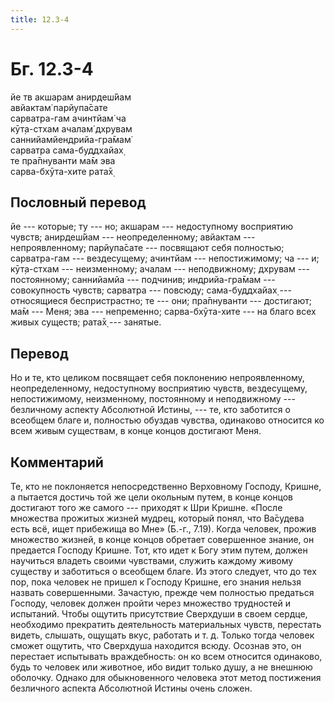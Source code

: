 ```yaml
---
title: 12.3-4
---
```


# Бг. 12.3-4
йе тв акшарам анирдеш́йам<br/>
авйактам̇ парйупа̄сате<br/>
сарватра-гам ачинтйам̇ ча<br/>
кӯт̣а-стхам ачалам̇ дхрувам<br/>
саннийамйендрийа-гра̄мам̇<br/>
сарватра сама-буддхайах̣<br/>
те пра̄пнуванти ма̄м эва<br/>
сарва-бхӯта-хите рата̄х̣
## Пословный перевод

йе --- которые; ту --- но; акшарам --- недоступному восприятию чувств;
анирдеш́йам --- неопределенному; авйактам --- непроявленному; парйупа̄сате
--- посвящают себя полностью; сарватра-гам --- вездесущему; ачинтйам ---
непостижимому; ча --- и; кӯт̣а-стхам --- неизменному; ачалам ---
неподвижному; дхрувам --- постоянному; саннийамйа --- подчинив;
индрийа-гра̄мам --- совокупность чувств; сарватра --- повсюду;
сама-буддхайах̣ --- относящиеся беспристрастно; те --- они; пра̄пнуванти
--- достигают; ма̄м --- Меня; эва --- непременно; сарва-бхӯта-хите --- на
благо всех живых существ; рата̄х̣ --- занятые.

## Перевод

Но и те, кто целиком посвящает себя поклонению непроявленному,
неопределенному, недоступному восприятию чувств, вездесущему,
непостижимому, неизменному, постоянному и неподвижному --- безличному
аспекту Абсолютной Истины, --- те, кто заботится о всеобщем благе и,
полностью обуздав чувства, одинаково относится ко всем живым существам,
в конце концов достигают Меня.

## Комментарий

Те, кто не поклоняется непосредственно Верховному Господу, Кришне, а
пытается достичь той же цели окольным путем, в конце концов достигают
того же самого --- приходят к Шри Кришне. «После множества прожитых
жизней мудрец, который понял, что Ва̄судева есть всё, ищет прибежища во
Мне» (Б.-г., 7.19). Когда человек, прожив множество жизней, в конце
концов обретает совершенное знание, он предается Господу Кришне. Тот,
кто идет к Богу этим путем, должен научиться владеть своими чувствами,
служить каждому живому существу и заботиться о всеобщем благе. Из этого
следует, что до тех пор, пока человек не пришел к Господу Кришне, его
знания нельзя назвать совершенными. Зачастую, прежде чем полностью
предаться Господу, человек должен пройти через множество трудностей и
испытаний. Чтобы ощутить присутствие Сверхдуши в своем сердце,
необходимо прекратить деятельность материальных чувств, перестать
видеть, слышать, ощущать вкус, работать и т. д. Только тогда человек
сможет ощутить, что Сверхдуша находится всюду. Осознав это, он перестает
испытывать враждебность: он ко всем относится одинаково, будь то человек
или животное, ибо видит только душу, а не внешнюю оболочку. Однако для
обыкновенного человека этот метод постижения безличного аспекта
Абсолютной Истины очень сложен.
